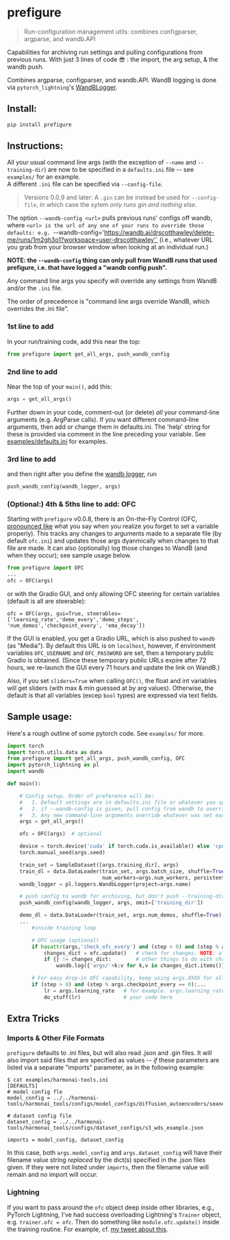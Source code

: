# prefigure

> Run-configuration management utils: combines configparser, argparse, and wandb.API

Capabilities for archiving run settings and pulling configurations from previous runs.  With just 3 lines of code 😎 : the import, the arg setup, & the wandb push.  

Combines argparse, configparser, and wandb.API.  WandB logging is done via `pytorch_lightning`'s [WandBLogger](https://pytorch-lightning.readthedocs.io/en/stable/extensions/generated/pytorch_lightning.loggers.WandbLogger.html). 

## Install:

```bash
pip install prefigure
```


## Instructions:

All your usual command line args (with the exception of `--name` and `--training-dir`) are now to be specified in a `defaults.ini` file -- see `examples/` for an example.  
A different `.ini` file can be specified via  `--config-file`.

> Versions 0.0.9 and later: A `.gin` can be instead be used for `--config-file`, in which case the sytem *only runs gin and nothing else*.

The option `--wandb-config <url>` pulls previous runs' configs off wandb, where `<url> is the url of any one of your runs to override those defaults:
e.g. `--wandb-config='https://wandb.ai/drscotthawley/delete-me/runs/1m2gh3o1?workspace=user-drscotthawley'`
(i.e., whatever URL you grab from your browser window when looking at an individual run.)  

**NOTE: the `--wandb-config` thing can only pull from WandB runs that used prefigure, i.e. that have logged a "wandb config push".**

Any command line args you specify will override any settings from WandB and/or the `.ini` file.

The order of precedence is "command line args override WandB, which overrides the .ini file".


### 1st line to add
In your run/training code, add this near the top:

```Python
from prefigure import get_all_args, push_wandb_config
```

### 2nd line to add
Near the top of your `main()`, add this:

```Python
args = get_all_args()
```

Further down in your code, comment-out (or delete) *all* your command-line arguments (e.g. ArgParse calls). If you want different command-line arguments, then add or change them in defaults.ini.  The 'help' string for these is provided via  comment in the line preceding your variable. See [examples/defaults.ini](https://github.com/drscotthawley/prefigure/blob/main/examples/defaults.ini) for examples.


### 3rd line to add
and then right after you define the [wandb logger](https://pytorch-lightning.readthedocs.io/en/stable/extensions/generated/pytorch_lightning.loggers.WandbLogger.html), run

```Python
push_wandb_config(wandb_logger, args)
```

### (Optional:) 4th & 5ths line to add: OFC
Starting with `prefigure` v0.0.8, there is an On-the-Fly Control (OFC, [pronounced like](https://getyarn.io/yarn-clip/f9a780c2-0690-4cc5-ba0f-139ef8a637a3) what you say when you realize you forget to set a variable properly). 
This tracks any changes to arguments made to a separate file (by default `ofc.ini`) and
updates those args dyanmically when changes to that file are made. It can also (optionally) log those changes to WandB (and when they occur); see sample usage below.

```Python
from prefigure import OFC
...
ofc = OFC(args)
```
or with the Gradio GUI, and only allowing OFC steering for certain variables (default is all are steerable): 
```
ofc = OFC(args, gui=True, steerables=['learning_rate','demo_every','demo_steps', 'num_demos','checkpoint_every', 'ema_decay']) 
```

If the GUI is enabled, you get a Gradio URL, which is also pushed to `wandb` (as "Media").  By default this URL is on `localhost`, however, 
if environment variables `OFC_USERNAME` and `OFC_PASSWORD` are set, then a temporary public Gradio is obtained. (Since these temporary public URLs expire after 72 hours, we re-launch the GUI every 71 hours and update the link on WandB.)

Also, if you set `sliders=True` when calling `OFC()`, the float and int variables will get sliders (with max & min guessed at by arg values).  Otherwise, the default is that all variables (excep `bool` types) are expressed via text fields.


## Sample usage:
Here's a rough outline of some pytorch code. See `examples/` for more.

```Python
import torch
import torch.utils.data as data
from prefigure import get_all_args, push_wandb_config, OFC
import pytorch_lightning as pl
import wandb

def main():

    # Config setup. Order of preference will be:
    #   1. Default settings are in defaults.ini file or whatever you specify via --config-file
    #   2. if --wandb-config is given, pull config from wandb to override defaults
    #   3. Any new command-line arguments override whatever was set earlier
    args = get_all_args()

    ofc = OFC(args)  # optional

    device = torch.device('cuda' if torch.cuda.is_available() else 'cpu')
    torch.manual_seed(args.seed)

    train_set = SampleDataset([args.training_dir], args)
    train_dl = data.DataLoader(train_set, args.batch_size, shuffle=True,
                               num_workers=args.num_workers, persistent_workers=True, pin_memory=True)
    wandb_logger = pl.loggers.WandbLogger(project=args.name)

    # push config to wandb for archiving, but don't push --training-dir value to WandB
    push_wandb_config(wandb_logger, args, omit=['training_dir']) 

    demo_dl = data.DataLoader(train_set, args.num_demos, shuffle=True)
    ...
        #inside training loop

        # OFC usage (optional)
        if hasattr(args,'check_ofc_every') and (step > 0) and (step % args.check_ofc_every == 0):
            changes_dict = ofc.update()   # check for changes. NOTE: all "args" updated automatically
            if {} != changes_dict:        # other things to do with changes: log to wandb
                wandb.log({'args/'+k:v for k,v in changes_dict.items()}, step=step) 

        # For easy drop-in OFC capability, keep using args.XXXX for all variables....)
        if (step > 0) and (step % args.checkpoint_every == 0):... 
            lr = args.learning_rate   # for example. args.learning_rate gets updated by ofc.update()
            do_stuff(lr)              # your code here
```

## Extra Tricks 

### Imports & Other File Formats
`prefigure` defaults to .ini files, but will also read .json and .gin files.  It will also import
said files that are specified as values -- *if* these parameters are listed via a separate "imports" parameter, as in the following example: 
```
$ cat examples/harmonai-tools.ini 
[DEFAULTS]
# model config fle
model_config = ../../harmonai-tools/harmonai_tools/configs/model_configs/diffusion_autoencoders/seanet_32_32_diffae.json

# dataset config file 
dataset_config = ../../harmonai-tools/harmonai_tools/configs/dataset_configs/s3_wds_example.json

imports = model_config, dataset_config
```
In this case, both `args.model_config` and `args.dataset_config` will have their filename value string *replaced* by the dict(s) specified in the .json files given.  If they were not listed under `imports`, then the filename value will remain and no import will occur. 


### Lightning
If you want to pass around the `ofc` object deep inside other libraries, e.g., PyTorch Lightning, I've had success overloading Lightning's `Trainer` object, e.g. `trainer.ofc = ofc`.  Then do something like `module.ofc.update()` inside the training routine.  For example, cf. [my tweet about this](https://twitter.com/drscotthawley/status/1650369425122512897).  